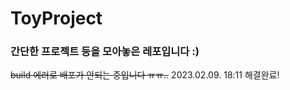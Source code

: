 # ToyProject

### 간단한 프로젝트 등을 모아놓은 레포입니다 :)

~~build 에러로 배포가 안되는 중입니다 ㅠㅠ..~~
2023.02.09. 18:11 해결완료!

